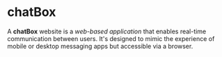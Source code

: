 # chatBox
A <b>chatBox</b> website is a <i>web-based application</i> that enables real-time communication between users. It's designed to mimic the experience of mobile or desktop messaging apps but accessible via a browser.
